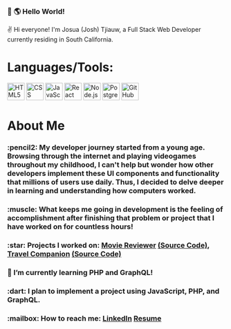 ### 👋 :earth_americas: Hello World!

:v: Hi everyone! I'm Josua (Josh) Tjiauw, a Full Stack Web Developer currently residing in South California. 

<h1>Languages/Tools:</h1>
<p>
<img height="40px" alt="HTML5" src="https://i.imgur.com/lQaVUxo.png" />
<img height="40px" alt="CSS" src="https://i.imgur.com/u2jucCQ.png" />
<img height="40px" alt="JavaScript" src="https://i.imgur.com/pHYmZwg.png" />
<img height="40px" alt="React" src="https://i.imgur.com/IU3xwR7.png" />
<img height="40px" alt="Node.js" src="https://i.imgur.com/7oNhI75.png" />
<img height="40px" alt="PostgreSQL" src="https://i.imgur.com/ZtTku9j.png" />
<img height="40px" alt="GitHub" src="https://i.imgur.com/TBjHE5Y.png" />
</p>

<h1>About Me</h1>
<h3>:pencil2: My developer journey started from a young age. Browsing through the internet and playing videogames throughout my childhood, I can't help but wonder how other developers implement these UI components and functionality that millions of users use daily. Thus, I decided to delve deeper in learning and understanding how computers worked.</h3>
<h3>:muscle: What keeps me going in development is the feeling of accomplishment after finishing that problem or project that I have worked on for countless hours!</h3>
<h3>:star: Projects I worked on: <a href="https://josh-tjiauw.github.io/ajax-project/">Movie Reviewer</a> <a href="https://github.com/josh-tjiauw/ajax-project">(Source Code)</a>, <a href="https://travel-planner-tc.herokuapp.com/">Travel Companion</a> <a href="https://github.com/josh-tjiauw/travel-companion">(Source Code)</a></h3>
<h3>🔭 I’m currently learning PHP and GraphQL!</h3>
<h3>:dart: I plan to implement a project using JavaScript, PHP, and GraphQL.</h3>
<h3>:mailbox: How to reach me: <a href="https://www.linkedin.com/in/josh-tjiauw/">LinkedIn</a> <a href="https://drive.google.com/file/d/1tBeA3LsOgQZIHK3wr5UCJmlChK0qqnD_/view?usp=sharing">Resume</a></h3>
